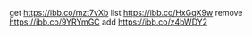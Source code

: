 get https://ibb.co/mzt7vXb
list https://ibb.co/HxGqX9w
remove https://ibb.co/9YRYmGC
add https://ibb.co/z4bWDY2
